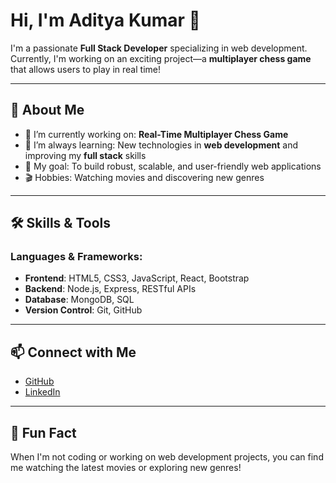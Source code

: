 # Hi, I'm Aditya Kumar 👋

I'm a passionate **Full Stack Developer** specializing in web development. Currently, I'm working on an exciting project—a **multiplayer chess game** that allows users to play in real time!

---

## 🚀 About Me

- 🔭 I’m currently working on: **Real-Time Multiplayer Chess Game**
- 🌱 I’m always learning: New technologies in **web development** and improving my **full stack** skills
- 🎯 My goal: To build robust, scalable, and user-friendly web applications
- 🎬 Hobbies: Watching movies and discovering new genres

---

## 🛠️ Skills & Tools

### Languages & Frameworks:
- **Frontend**: HTML5, CSS3, JavaScript, React, Bootstrap
- **Backend**: Node.js, Express, RESTful APIs
- **Database**: MongoDB, SQL
- **Version Control**: Git, GitHub

---

## 📫 Connect with Me

- [GitHub](https://github.com/adityakumar841208)
- [LinkedIn](www.linkedin.com/in/aditya246)

---

## 🌟 Fun Fact
When I'm not coding or working on web development projects, you can find me watching the latest movies or exploring new genres!

